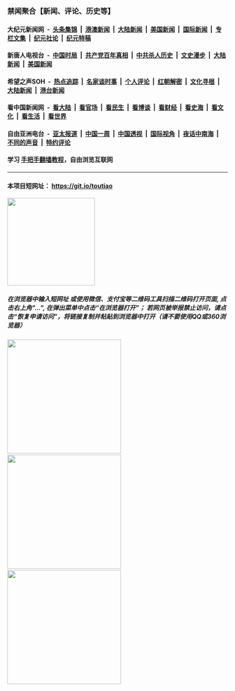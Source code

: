 ### 禁闻聚合【新闻、评论、历史等】

#### 大纪元新闻网 &nbsp;-&nbsp; [头条集锦](indexes/E头条集锦.md?t=02092011) &nbsp;|&nbsp; [港澳新闻](indexes/E港澳新闻.md?t=02092011)  &nbsp;|&nbsp; [大陆新闻](indexes/E大陆新闻.md?t=02092011) &nbsp;|&nbsp; [美国新闻](indexes/E美国新闻.md?t=02092011) &nbsp;|&nbsp; [国际新闻](indexes/E国际新闻.md?t=02092011) &nbsp;|&nbsp; [专栏文集](indexes/E专栏文集.md?t=02092011) &nbsp;|&nbsp; [纪元社论](indexes/E纪元社论.md?t=02092011) &nbsp;|&nbsp; [纪元特稿](indexes/E纪元特稿.md?t=02092011) 

#### 新唐人电视台 &nbsp;-&nbsp; [中国时局](indexes/N中国时局.md?t=02092011) &nbsp;|&nbsp; [共产党百年真相](indexes/N共产党百年真相.md?t=02092011) &nbsp;|&nbsp; [中共杀人历史](indexes/N中共杀人历史.md?t=02092011) &nbsp;|&nbsp; [文史漫步](indexes/N文史漫步.md?t=02092011) &nbsp;|&nbsp; [大陆新闻](indexes/N大陆新闻.md?t=02092011) &nbsp;|&nbsp; [美国新闻](indexes/N美国新闻.md?t=02092011)

#### 希望之声SOH &nbsp;-&nbsp; [热点追踪](indexes/H热点追踪.md?t=02092011) &nbsp;|&nbsp; [名家谈时事](indexes/H名家谈时事.md?t=02092011) &nbsp;|&nbsp; [个人评论](indexes/H个人评论.md?t=02092011)  &nbsp;|&nbsp; [红朝解密](indexes/H红朝解密.md?t=02092011) &nbsp;|&nbsp; [文化寻根](indexes/H文化寻根.md?t=02092011) &nbsp;|&nbsp; [大陆新闻](indexes/H大陆新闻.md?t=02092011) &nbsp;|&nbsp; [港台新闻](indexes/H港台新闻.md?t=02092011)

#### 看中国新闻网 &nbsp;-&nbsp; [看大陆](indexes/S看大陆.md?t=02092011) &nbsp;|&nbsp; [看官场](indexes/S看官场.md?t=02092011) &nbsp;|&nbsp; [看民生](indexes/S看民生.md?t=02092011)  &nbsp;|&nbsp; [看博谈](indexes/S看博谈.md?t=02092011) &nbsp;|&nbsp; [看财经](indexes/S看财经.md?t=02092011) &nbsp;|&nbsp; [看史海](indexes/S看史海.md?t=02092011) &nbsp;|&nbsp; [看文化](indexes/S看文化.md?t=02092011) &nbsp;|&nbsp; [看生活](indexes/S看生活.md?t=02092011) &nbsp;|&nbsp; [看世界](indexes/S看世界.md?t=02092011)

#### 自由亚洲电台 &nbsp;-&nbsp; [亚太报道](indexes/R亚太报道.md?t=02092011) &nbsp;|&nbsp; [中国一周](indexes/R中国一周.md?t=02092011) &nbsp;|&nbsp; [中国透视](indexes/R中国透视.md?t=02092011)  &nbsp;|&nbsp; [国际视角](indexes/R国际视角.md?t=02092011) &nbsp;|&nbsp; [夜话中南海](indexes/R夜话中南海.md?t=02092011) &nbsp;|&nbsp; [不同的声音](indexes/R不同的声音.md?t=02092011) &nbsp;|&nbsp; [特约评论](indexes/R特约评论.md?t=02092011)

#### 学习 [手把手翻墙教程](https://github.com/gfw-breaker/guides/wiki)，自由浏览互联网

----

#### 本项目短网址： https://git.io/toutiao
<img src="https://raw.githubusercontent.com/gfw-breaker/banned-news/master/scripts/img/qr.png" width="200px"/>  

##### 在浏览器中输入短网址 或使用微信、支付宝等二维码工具扫描二维码打开页面, 点击右上角"...", 在弹出菜单中点击“在浏览器打开”； 若网页被举报禁止访问，请点击“恢复申请访问”，将链接复制并粘贴到浏览器中打开（请不要使用QQ或360浏览器）

<img src="https://raw.githubusercontent.com/gfw-breaker/banned-news/master/scripts/img/1.png" width="260px"/> &nbsp; <img src="https://raw.githubusercontent.com/gfw-breaker/banned-news/master/scripts/img/2.png" width="260px"/> &nbsp; <img src="https://raw.githubusercontent.com/gfw-breaker/banned-news/master/scripts/img/3.png" width="260px"/>
